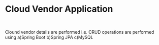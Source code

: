 <h1> Cloud Vendor Application </h1>
<br>
<p>Clound vendor details are performed i.e. CRUD operations are performed using 
a)Spring Boot
b)Spring JPA
c)MySQL
</p>

